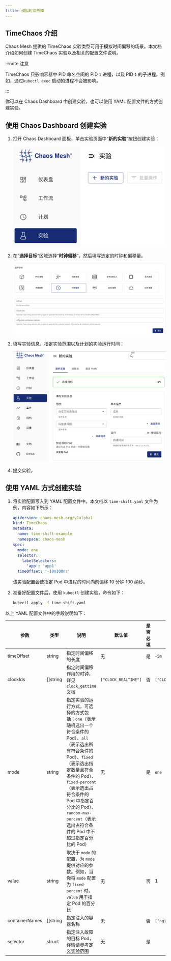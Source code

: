```yaml
---
title: 模拟时间故障
---
```


## TimeChaos 介绍

Chaos Mesh 提供的 TimeChaos 实验类型可用于模拟时间偏移的场景。本文档介绍如何创建 TimeChaos 实验以及相关的配置文件说明。

:::note 注意

TimeChaos 只影响容器中 PID 命名空间的 PID `1` 进程，以及 PID `1` 的子进程。例如，通过`kubectl exec` 启动的进程不会被影响。

:::

你可以在 Chaos Dashboard 中创建实验，也可以使用 YAML 配置文件的方式创建实验。

## 使用 Chaos Dashboard 创建实验

1. 打开 Chaos Dashboard 面板，单击实验页面中“**新的实验**”按钮创建实验：

   ![创建实验](./img/create-new-exp.png)

2. 在“**选择目标**”区域选择“**时钟偏移**”，然后填写选定的时钟和偏移量。

   ![TimeChaos 实验](./img/timechaos-exp.png)

3. 填写实验信息，指定实验范围以及计划的实验运行时间：

   ![实验信息](./img/exp-info.png)

4. 提交实验。

## 使用 YAML 方式创建实验

1. 将实验配置写入到 YAML 配置文件中。本文档以 `time-shift.yaml` 文件为例，内容如下所示：

   ```yaml
   apiVersion: chaos-mesh.org/v1alpha1
   kind: TimeChaos
   metadata:
     name: time-shift-example
     namespace: chaos-mesh
   spec:
     mode: one
     selector:
       labelSelectors:
         'app': 'app1'
     timeOffset: '-10m100ns'
   ```

   该实验配置会使指定 Pod 中进程的时间向前偏移 10 分钟 100 纳秒。

2. 准备好配置文件后，使用 `kubectl` 创建实验，命令如下：

   ```bash
   kubectl apply -f time-shift.yaml
   ```

以上 YAML 配置文件中的字段说明如下：

| 参数 | 类型 | 说明 | 默认值 | 是否必填 | 示例 |
| --- | --- | --- | --- | --- | --- |
| timeOffset | string | 指定时间偏移的长度 | 无 | 是 | `-5m` |
| clockIds | []string | 指定时间偏移作用的时钟，详见 [`clock_gettime` 文档](https://man7.org/linux/man-pages/man2/clock_gettime.2.html) | `["CLOCK_REALTIME"]` | 否 | `["CLOCK_REALTIME","CLOCK_MONOTONIC"]` |
| mode | string | 指定实验的运行方式，可选择的方式包括：`one`（表示随机选出一个符合条件的 Pod）、`all`（表示选出所有符合条件的 Pod）、`fixed`（表示选出指定数量且符合条件的 Pod）、`fixed-percent`（表示选出占符合条件的 Pod 中指定百分比的 Pod）、`random-max-percent`（表示选出占符合条件的 Pod 中不超过指定百分比的 Pod） | 无 | 是 | `one` |
| value | string | 取决于 `mode` 的配置，为 `mode` 提供对应的参数。例如，当你将 `mode` 配置为 `fixed-percent` 时，`value` 用于指定 Pod 的百分比 | 无 | 否 | 1 |
| containerNames | []string | 指定注入的容器名称 | 无 | 否 | `["nginx"]` |
| selector | struct | 指定注入故障的目标 Pod，详情请参考[定义实验范围](./define-chaos-experiment-scope.md) | 无 | 是 |  |
